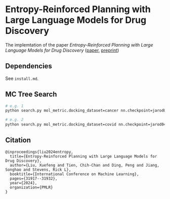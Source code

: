 # Entropy-Reinforced Planning with Large Language Models for Drug Discovery

The implemtation of the paper _Entropy-Reinforced Planning with Large Language Models for Drug Discovery_ ([paper](https://proceedings.mlr.press/v235/liu24be.html), [preprint](https://arxiv.org/abs/2406.07025))

## Dependencies

See `install.md`.

## MC Tree Search

```sh
# e.g. 1
python search.py mol_metric.docking_dataset=cancer nn.checkpoint=jarod0411/zinc10M_gpt2_SMILES_bpe_combined_step1_finetune

# e.g. 2
python search.py mol_metric.docking_dataset=covid nn.checkpoint=jarod0411/zinc10M_gpt2_SMILES_bpe_combined_step1_finetune_covid
```

## Citation
```
@inproceedings{liu2024entropy,
  title={Entropy-Reinforced Planning with Large Language Models for Drug Discovery},
  author={Liu, Xuefeng and Tien, Chih-Chan and Ding, Peng and Jiang, Songhao and Stevens, Rick L},
  booktitle={International Conference on Machine Learning},
  pages={31917--31932},
  year={2024},
  organization={PMLR}
}
```
